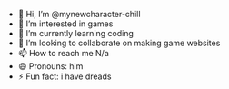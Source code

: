 - 👋 Hi, I’m @mynewcharacter-chill
- 👀 I’m interested in games
- 🌱 I’m currently learning coding
- 💞️ I’m looking to collaborate on making game websites
- 📫 How to reach me N/a
- 😄 Pronouns: him
- ⚡ Fun fact: i have dreads

<!---
mynewcharacter-chill/mynewcharacter-chill is a ✨ special ✨ repository because its `README.md` (this file) appears on your GitHub profile.
You can click the Preview link to take a look at your changes.
--->
